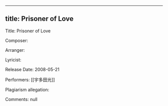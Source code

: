 
---
title: Prisoner of Love
---
Title: Prisoner of Love

Composer: 

Arranger: 

Lyricist: 

Release Date: 2008-05-21

Performers: [[宇多田光]]

Plagiarism allegation:


Comments:
null
